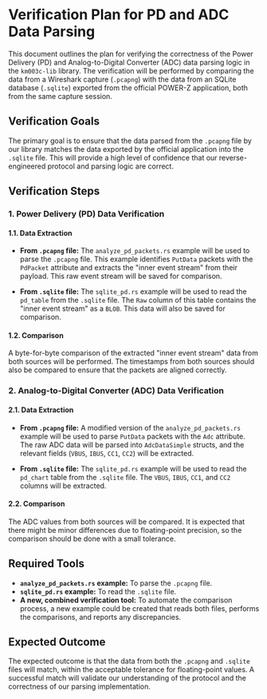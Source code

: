 # Verification Plan for PD and ADC Data Parsing

This document outlines the plan for verifying the correctness of the Power Delivery (PD) and Analog-to-Digital Converter (ADC) data parsing logic in the `km003c-lib` library. The verification will be performed by comparing the data from a Wireshark capture (`.pcapng`) with the data from an SQLite database (`.sqlite`) exported from the official POWER-Z application, both from the same capture session.

## Verification Goals

The primary goal is to ensure that the data parsed from the `.pcapng` file by our library matches the data exported by the official application into the `.sqlite` file. This will provide a high level of confidence that our reverse-engineered protocol and parsing logic are correct.

## Verification Steps

### 1. Power Delivery (PD) Data Verification

#### 1.1. Data Extraction

- **From `.pcapng` file:** The `analyze_pd_packets.rs` example will be used to parse the `.pcapng` file. This example identifies `PutData` packets with the `PdPacket` attribute and extracts the "inner event stream" from their payload. This raw event stream will be saved for comparison.

- **From `.sqlite` file:** The `sqlite_pd.rs` example will be used to read the `pd_table` from the `.sqlite` file. The `Raw` column of this table contains the "inner event stream" as a `BLOB`. This data will also be saved for comparison.

#### 1.2. Comparison

A byte-for-byte comparison of the extracted "inner event stream" data from both sources will be performed. The timestamps from both sources should also be compared to ensure that the packets are aligned correctly.

### 2. Analog-to-Digital Converter (ADC) Data Verification

#### 2.1. Data Extraction

- **From `.pcapng` file:** A modified version of the `analyze_pd_packets.rs` example will be used to parse `PutData` packets with the `Adc` attribute. The raw ADC data will be parsed into `AdcDataSimple` structs, and the relevant fields (`VBUS`, `IBUS`, `CC1`, `CC2`) will be extracted.

- **From `.sqlite` file:** The `sqlite_pd.rs` example will be used to read the `pd_chart` table from the `.sqlite` file. The `VBUS`, `IBUS`, `CC1`, and `CC2` columns will be extracted.

#### 2.2. Comparison

The ADC values from both sources will be compared. It is expected that there might be minor differences due to floating-point precision, so the comparison should be done with a small tolerance.

## Required Tools

- **`analyze_pd_packets.rs` example:** To parse the `.pcapng` file.
- **`sqlite_pd.rs` example:** To read the `.sqlite` file.
- **A new, combined verification tool:** To automate the comparison process, a new example could be created that reads both files, performs the comparisons, and reports any discrepancies.

## Expected Outcome

The expected outcome is that the data from both the `.pcapng` and `.sqlite` files will match, within the acceptable tolerance for floating-point values. A successful match will validate our understanding of the protocol and the correctness of our parsing implementation.

